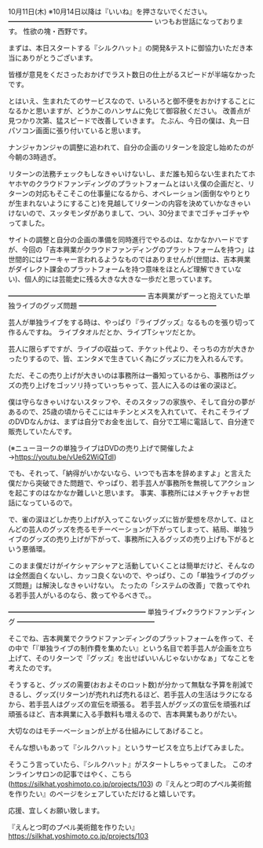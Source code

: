 10月11日(木) ※10月14日以降は『いいね』を押さないでください。
━━━━━━━━━━━━━━━━━━━━━
いつもお世話になっております。
性欲の塊・西野です。

まずは、本日スタートする『シルクハット』の開発&テストに御協力いただき本当にありがとうございます。

皆様が意見をくださったおかげでラスト数日の仕上がるスピードが半端なかったです。

とはいえ、生まれたてのサービスなので、いろいろと御不便をおかけすることになるかと思いますが、どうかこのハンサムに免じて御容赦ください。
改善点が見つかり次第、猛スピードで改善していきます。
たぶん、今日の僕は、丸一日パソコン画面に張り付いていると思います。

ナンジャカンジャの調整に追われて、自分の企画のリターンを設定し始めたのが今朝の3時過ぎ。

リターンの法務チェックもしなきゃいけないし、まだ誰も知らない生まれたてホヤホヤのクラウドファンディングのプラットフォームとはいえ僕の企画だと、リターンの対応もそこそこの仕事量になるから、オペレーション(面倒なやりとりが生まれないようにすること)を見越してリターンの内容を決めていかなきゃいけないので、スッタモンダがありまして、つい、30分までまでゴチャゴチャやってました。

サイトの調整と自分の企画の準備を同時進行でやるのは、なかなかハードですが、今回の「吉本興業がクラウドファンディングのプラットフォームを持つ」は世間的にはワーキャー言われるようなものではありませんが(世間は、吉本興業がダイレクト課金のプラットフォームを持つ意味をほとんど理解できていない)、個人的には芸能史に残る大きな大きな一歩だと思っています。

━━━━━━━━━━━━━━━━━━━━
吉本興業がずーっと抱えていた単独ライブのグッズ問題
━━━━━━━━━━━━━━━━━━━━

芸人が単独ライブをする時は、やっぱり『ライブグッズ』なるものを張り切って作るんですね。
ライブタオルだとか、ライブTシャツだとか。

芸人に限らずですが、ライブの収益って、チケット代より、そっちの方が大きかったりするので、皆、エンタメで生きていく為にグッズに力を入れるんです。

ただ、そこの売り上げが大きいのは事務所は一番知っているから、事務所はグッズの売り上げをゴッソリ持っていっちゃって、芸人に入るのは雀の涙ほど。

僕は守らなきゃいけないスタッフや、そのスタッフの家族や、そして自分の夢があるので、25歳の頃からそこにはキチンとメスを入れていて、それこそライブのDVDなんかは、まずは自分でお金を出して、自分で工場に電話して、自分達で販売していたんです。

(※ニューヨークの単独ライブはDVDの売り上げで開催したよ→https://youtu.be/vUe62WiQTdI)

でも、それって、「納得がいかないなら、いつでも吉本を辞めますよ」と言えた僕だから突破できた問題で、やっぱり、若手芸人が事務所を無視してアクションを起こすのはなかなか難しいと思います。
事実、事務所にはメチャクチャお世話になっているので。

で、雀の涙ほどしか売り上げが入ってこないグッズに皆が愛想を尽かして、ほとんどの芸人のグッズを売るモチーベーションが下がってしまって、結局、単独ライブのグッズの売り上げが下がって、事務所に入るグッズの売り上げも下がるという悪循環。

このまま僕だけがイケシャアシャアと活動していくことは簡単だけど、そんなのは全然面白くないし、カッコ良くないので、やっぱり、この「単独ライブのグッズ問題」は解決しなきゃいけない。
たったの「システムの改善」で救ってやれる若手芸人がいるのなら、救ってやるべきで。。

━━━━━━━━━━━━━━━━━━━━
単独ライブ×クラウドファンディング
━━━━━━━━━━━━━━━━━━━━

そこでね、吉本興業でクラウドファンディングのプラットフォームを作って、その中で「『単独ライブの制作費を集めたい』という名目で若手芸人が企画を立ち上げて、そのリターンで『グッズ』を出せばいいんじゃないかなぁ」てなことを考えたのです。

そうすると、グッズの需要(おおよそのロット数)が分かって無駄な予算を削減できるし、グッズ(リターン)が売れれば売れるほど、若手芸人の生活はラクになるから、若手芸人はグッズの宣伝を頑張る。
若手芸人がグッズの宣伝を頑張れば頑張るほど、吉本興業に入る手数料も増えるので、吉本興業もありがたい。

大切なのはモチーベーションが上がる仕組みにしてあげること。

そんな想いもあって『シルクハット』というサービスを立ち上げてみました。

そうこう言っていたら、『シルクハット』がスタートしちゃってました。
このオンラインサロンの記事ではやく、こちら(https://silkhat.yoshimoto.co.jp/projects/103)
の『えんとつ町のプペル美術館を作りたい』のページをシェアしていただけると嬉しいです。

応援、宜しくお願い致します。

『えんとつ町のプペル美術館を作りたい』
https://silkhat.yoshimoto.co.jp/projects/103
